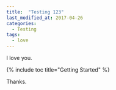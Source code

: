 ```yaml
---
title:  "Testing 123"
last_modified_at: 2017-04-26
categories: 
  - Testing
tags:
  - love
---
```


I love you. 

{% include toc title="Getting Started" %}

Thanks.